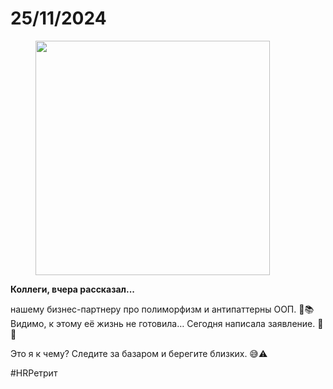 # 25/11/2024

<div align="left"><figure><img src="../../.gitbook/assets/photo_2025-10-02_14-42-49.jpg" alt="" width="375"><figcaption></figcaption></figure></div>

**Коллеги, вчера рассказал...**

нашему бизнес-партнеру про полиморфизм и антипаттерны ООП. 🤖📚\
Видимо, к этому её жизнь не готовила… Сегодня написала заявление. 📝🚪

Это я к чему? Следите за базаром и берегите близких. 😅⚠️

\#HRРетрит
